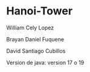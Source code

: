 # Hanoi-Tower

William Cely Lopez

Brayan Daniel Fuquene

David Santiago Cubillos

Version de java: version 17 o 19
